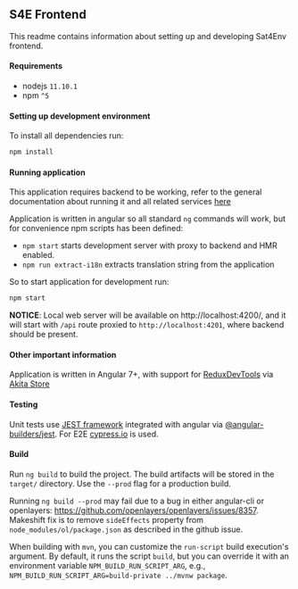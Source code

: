 ## S4E Frontend

This readme contains information about setting up and developing
Sat4Env frontend.

#### Requirements

* nodejs `11.10.1`
* npm `^5`

#### Setting up development environment

To install all dependencies run:

```bash
npm install
```

#### Running application

This application requires backend to be working, refer 
to the general documentation about running it and all related services [here](../README.md)

Application is written in angular so all standard `ng` commands will work, but for convenience
npm scripts has been defined:

* `npm start` starts development server with proxy to backend and HMR enabled.
* `npm run extract-i18n` extracts translation string from the application

So to start application for development run:

```bash
npm start
```

**NOTICE**: Local web server will be available on http://localhost:4200/, and it will start with `/api` route proxied to `http://localhost:4201`, where backend should be present.

#### Other important information

Application is written in Angular 7+, with support for [ReduxDevTools](https://github.com/zalmoxisus/redux-devtools-extension) via [Akita Store](https://netbasal.gitbook.io/akita/)

#### Testing

Unit tests use [JEST framework](https://jestjs.io/) integrated with angular via [@angular-builders/jest](https://github.com/meltedspark/angular-builders/tree/master/packages/jest). 
For E2E [cypress.io](https://www.cypress.io/) is used.

#### Build 

Run `ng build` to build the project. The build artifacts will be stored in the `target/` directory. Use the `--prod` flag for a production build.

Running `ng build --prod` may fail due to a bug in either angular-cli or openlayers: https://github.com/openlayers/openlayers/issues/8357.
Makeshift fix is to remove `sideEffects` property from `node_modules/ol/package.json` as described in the github issue. 

When building with `mvn`, you can customize the `run-script` build execution's argument.
By default, it runs the script `build`, but you can override it with an environment variable `NPM_BUILD_RUN_SCRIPT_ARG`,
e.g., `NPM_BUILD_RUN_SCRIPT_ARG=build-private ../mvnw package`.
